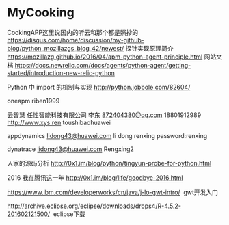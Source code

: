 # MyCooking
CookingAPP这里说国内的听云和那个都是照抄的
https://disqus.com/home/discussion/my-github-blog/python_mozillazgs_blog_42/newest/
探针实现原理简介   https://mozillazg.github.io/2016/04/apm-python-agent-principle.html
网站文档 https://docs.newrelic.com/docs/agents/python-agent/getting-started/introduction-new-relic-python

Python 中 import 的机制与实现 http://python.jobbole.com/82604/

oneapm  riben1999

云智慧   任性智能科技有限公司   李东  872404380@qq.com     18801912989    http://www.xys.ren   toushibaohuawei

appdynamics lidong43@huawei.com    li     dong     renxing  password:renxing

dynatrace    lidong43@huawei.com     Rengxing2

人家的源码分析  http://0x1.im/blog/python/tingyun-probe-for-python.html

2016 我在腾讯这一年  http://0x1.im/blog/life/goodbye-2016.html

https://www.ibm.com/developerworks/cn/java/j-lo-gwt-intro/  gwt开发入门

http://archive.eclipse.org/eclipse/downloads/drops4/R-4.5.2-201602121500/  eclipse下载
